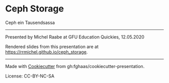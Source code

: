 # Ceph Storage


Ceph ein Tausendsassa

* * *

Presented by Michel Raabe at GFU Education Quickies, 12.05.2020

Rendered slides from this presentation are at <https://rrmichel.github.io/ceph_storage>.

* * *

Made with [Cookiecutter](https://cookiecutter.readthedocs.io/) from gh:fghaas/cookiecutter-presentation.

License: CC-BY-NC-SA
